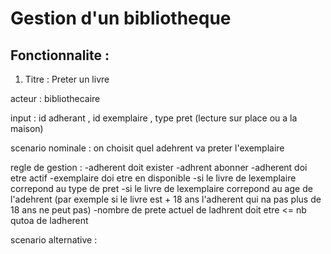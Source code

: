 # Gestion d'un bibliotheque

## Fonctionnalite :

1. Titre : Preter un livre 

acteur : bibliothecaire 

input : id adherant , id exemplaire , type pret (lecture sur place ou a la maison)

scenario nominale : on choisit quel adehrent va preter l'exemplaire

regle de gestion : 
-adherent doit exister
-adhrent abonner 
-adherent doi etre actif
-exemplaire doi etre en disponible
-si le livre de lexemplaire correpond au type de pret
-si le livre de lexemplaire correpond au age de l'adehrent (par exemple si le livre est + 18 ans l'adherent qui na pas plus de 18 ans ne peut pas)
-nombre de prete actuel de ladhrent doit etre <= nb qutoa de ladherent 

scenario alternative :
